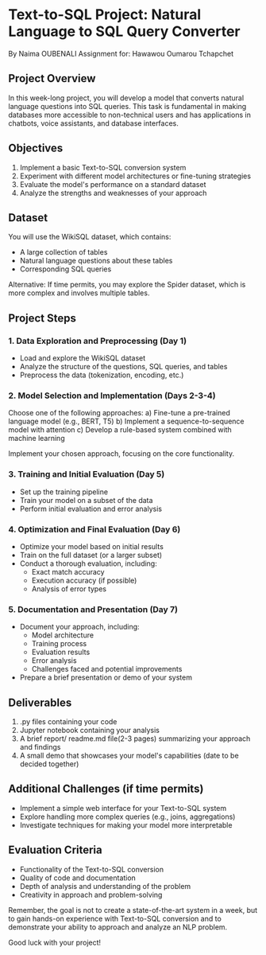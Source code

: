 # Text-to-SQL Project: Natural Language to SQL Query Converter

By Naima OUBENALI
Assignment for: Hawawou Oumarou Tchapchet

## Project Overview
In this week-long project, you will develop a model that converts natural language questions into SQL queries. This task is fundamental in making databases more accessible to non-technical users and has applications in chatbots, voice assistants, and database interfaces.

## Objectives
1. Implement a basic Text-to-SQL conversion system
2. Experiment with different model architectures or fine-tuning strategies
3. Evaluate the model's performance on a standard dataset
4. Analyze the strengths and weaknesses of your approach

## Dataset
You will use the WikiSQL dataset, which contains:
- A large collection of tables
- Natural language questions about these tables
- Corresponding SQL queries

Alternative: If time permits, you may explore the Spider dataset, which is more complex and involves multiple tables.

## Project Steps

### 1. Data Exploration and Preprocessing (Day 1)
- Load and explore the WikiSQL dataset
- Analyze the structure of the questions, SQL queries, and tables
- Preprocess the data (tokenization, encoding, etc.)

### 2. Model Selection and Implementation (Days 2-3-4)
Choose one of the following approaches:
a) Fine-tune a pre-trained language model (e.g., BERT, T5)
b) Implement a sequence-to-sequence model with attention
c) Develop a rule-based system combined with machine learning

Implement your chosen approach, focusing on the core functionality.

### 3. Training and Initial Evaluation (Day 5)
- Set up the training pipeline
- Train your model on a subset of the data
- Perform initial evaluation and error analysis

### 4. Optimization and Final Evaluation (Day 6)
- Optimize your model based on initial results
- Train on the full dataset (or a larger subset)
- Conduct a thorough evaluation, including:
  - Exact match accuracy
  - Execution accuracy (if possible)
  - Analysis of error types

### 5. Documentation and Presentation (Day 7)
- Document your approach, including:
  - Model architecture
  - Training process
  - Evaluation results
  - Error analysis
  - Challenges faced and potential improvements
- Prepare a brief presentation or demo of your system

## Deliverables
1. .py files containing your code
2. Jupyter notebook containing your analysis
3. A brief report/ readme.md file(2-3 pages) summarizing your approach and findings
4. A small demo that showcases your model's capabilities (date to be decided together)

## Additional Challenges (if time permits)
- Implement a simple web interface for your Text-to-SQL system
- Explore handling more complex queries (e.g., joins, aggregations)
- Investigate techniques for making your model more interpretable

## Evaluation Criteria
- Functionality of the Text-to-SQL conversion
- Quality of code and documentation
- Depth of analysis and understanding of the problem
- Creativity in approach and problem-solving

Remember, the goal is not to create a state-of-the-art system in a week, but to gain hands-on experience with Text-to-SQL conversion and to demonstrate your ability to approach and analyze an NLP problem.

Good luck with your project!
